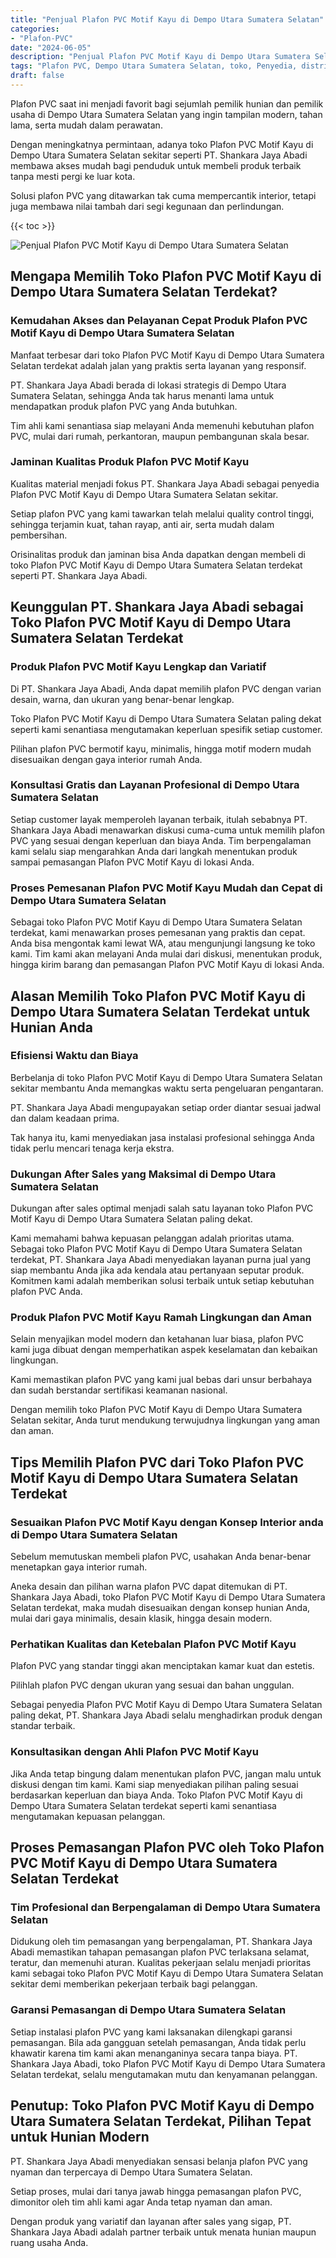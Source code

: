 ```yaml
---
title: "Penjual Plafon PVC Motif Kayu di Dempo Utara Sumatera Selatan"
categories: 
- "Plafon-PVC"
date: "2024-06-05"
description: "Penjual Plafon PVC Motif Kayu di Dempo Utara Sumatera Selatan untuk tempat tinggal, perkantoran, dan ritel. Material terbaik, variasi motif, warna menarik, beserta servis penempatan dikerjakan oleh tim profesional dan kepastian resmi!|Jasa penyediaan Plafon PVC Motif Kayu di Dempo Utara Sumatera Selatan untuk kebutuhan rumah, perkantoran, atau ritel, dengan material berkualitas dan pemasangan oleh tenaga ahli profesional serta garansi resmi.|Alternatif Plafon PVC Motif Kayu di Dempo Utara Sumatera Selatan yang andal bagi hunian, perkantoran, serta toko, dengan material berkualitas dan pemasangan ditangani oleh teknisi profesional dan kepastian resmi.|Penyediaan Plafon PVC Motif Kayu di Dempo Utara Sumatera Selatan untuk rumah, kantor, dan ritel, beserta material unggulan dan penempatan oleh tenaga ahli profesional, dilengkapi beserta jaminan resmi.}"
tags: "Plafon PVC, Dempo Utara Sumatera Selatan, toko, Penyedia, distributor"
draft: false
---
```


Plafon PVC saat ini menjadi favorit bagi sejumlah pemilik hunian dan pemilik usaha di Dempo Utara Sumatera Selatan yang ingin tampilan modern, tahan lama, serta mudah dalam perawatan.

Dengan meningkatnya permintaan, adanya toko Plafon PVC Motif Kayu di Dempo Utara Sumatera Selatan sekitar seperti PT. Shankara Jaya Abadi membawa akses mudah bagi penduduk untuk membeli produk terbaik tanpa mesti pergi ke luar kota.

Solusi plafon PVC yang ditawarkan tak cuma mempercantik interior, tetapi juga membawa nilai tambah dari segi kegunaan dan perlindungan.

{{< toc >}}

![Penjual Plafon PVC Motif Kayu di Dempo Utara Sumatera Selatan](/images/Plafon-PVC/Penjual-Plafon-PVC-Motif-Kayu-di-Dempo-Utara-Sumatera-Selatan.png)


## Mengapa Memilih Toko Plafon PVC Motif Kayu di Dempo Utara Sumatera Selatan Terdekat?

### Kemudahan Akses dan Pelayanan Cepat Produk Plafon PVC Motif Kayu di Dempo Utara Sumatera Selatan

Manfaat terbesar dari toko Plafon PVC Motif Kayu di Dempo Utara Sumatera Selatan terdekat adalah jalan yang praktis serta layanan yang responsif.

PT. Shankara Jaya Abadi berada di lokasi strategis di Dempo Utara Sumatera Selatan, sehingga Anda tak harus menanti lama untuk mendapatkan produk plafon PVC yang Anda butuhkan.

Tim ahli kami senantiasa siap melayani Anda memenuhi kebutuhan plafon PVC, mulai dari rumah, perkantoran, maupun pembangunan skala besar.

### Jaminan Kualitas Produk Plafon PVC Motif Kayu

Kualitas material menjadi fokus PT. Shankara Jaya Abadi sebagai penyedia Plafon PVC Motif Kayu di Dempo Utara Sumatera Selatan sekitar.

Setiap plafon PVC yang kami tawarkan telah melalui quality control tinggi, sehingga terjamin kuat, tahan rayap, anti air, serta mudah dalam pembersihan.

Orisinalitas produk dan jaminan bisa Anda dapatkan dengan membeli di toko Plafon PVC Motif Kayu di Dempo Utara Sumatera Selatan terdekat seperti PT. Shankara Jaya Abadi.

## Keunggulan PT. Shankara Jaya Abadi sebagai Toko Plafon PVC Motif Kayu di Dempo Utara Sumatera Selatan Terdekat

### Produk Plafon PVC Motif Kayu Lengkap dan Variatif

Di PT. Shankara Jaya Abadi, Anda dapat memilih plafon PVC dengan varian desain, warna, dan ukuran yang benar-benar lengkap.

Toko Plafon PVC Motif Kayu di Dempo Utara Sumatera Selatan paling dekat seperti kami senantiasa mengutamakan keperluan spesifik setiap customer.

Pilihan plafon PVC bermotif kayu, minimalis, hingga motif modern mudah disesuaikan dengan gaya interior rumah Anda.

### Konsultasi Gratis dan Layanan Profesional di Dempo Utara Sumatera Selatan

Setiap customer layak memperoleh layanan terbaik, itulah sebabnya PT. Shankara Jaya Abadi menawarkan diskusi cuma-cuma untuk memilih plafon PVC yang sesuai dengan keperluan dan biaya Anda. Tim berpengalaman kami selalu siap mengarahkan Anda dari langkah menentukan produk sampai pemasangan Plafon PVC Motif Kayu di lokasi Anda.

### Proses Pemesanan Plafon PVC Motif Kayu Mudah dan Cepat di Dempo Utara Sumatera Selatan

Sebagai toko Plafon PVC Motif Kayu di Dempo Utara Sumatera Selatan terdekat, kami menawarkan proses pemesanan yang praktis dan cepat. Anda bisa mengontak kami lewat WA, atau mengunjungi langsung ke toko kami. Tim kami akan melayani Anda mulai dari diskusi, menentukan produk, hingga kirim barang dan pemasangan Plafon PVC Motif Kayu di lokasi Anda.

## Alasan Memilih Toko Plafon PVC Motif Kayu di Dempo Utara Sumatera Selatan Terdekat untuk Hunian Anda

### Efisiensi Waktu dan Biaya

Berbelanja di toko Plafon PVC Motif Kayu di Dempo Utara Sumatera Selatan sekitar membantu Anda memangkas waktu serta pengeluaran pengantaran.

PT. Shankara Jaya Abadi mengupayakan setiap order diantar sesuai jadwal dan dalam keadaan prima.

Tak hanya itu, kami menyediakan jasa instalasi profesional sehingga Anda tidak perlu mencari tenaga kerja ekstra.

### Dukungan After Sales yang Maksimal di Dempo Utara Sumatera Selatan

Dukungan after sales optimal menjadi salah satu layanan toko Plafon PVC Motif Kayu di Dempo Utara Sumatera Selatan paling dekat.

Kami memahami bahwa kepuasan pelanggan adalah prioritas utama. Sebagai toko Plafon PVC Motif Kayu di Dempo Utara Sumatera Selatan terdekat, PT. Shankara Jaya Abadi menyediakan layanan purna jual yang siap membantu Anda jika ada kendala atau pertanyaan seputar produk. Komitmen kami adalah memberikan solusi terbaik untuk setiap kebutuhan plafon PVC Anda.

### Produk Plafon PVC Motif Kayu Ramah Lingkungan dan Aman

Selain menyajikan model modern dan ketahanan luar biasa, plafon PVC kami juga dibuat dengan memperhatikan aspek keselamatan dan kebaikan lingkungan.

Kami memastikan plafon PVC yang kami jual bebas dari unsur berbahaya dan sudah berstandar sertifikasi keamanan nasional.

Dengan memilih toko Plafon PVC Motif Kayu di Dempo Utara Sumatera Selatan sekitar, Anda turut mendukung terwujudnya lingkungan yang aman dan aman.

## Tips Memilih Plafon PVC dari Toko Plafon PVC Motif Kayu di Dempo Utara Sumatera Selatan Terdekat

### Sesuaikan Plafon PVC Motif Kayu dengan Konsep Interior anda di Dempo Utara Sumatera Selatan

Sebelum memutuskan membeli plafon PVC, usahakan Anda benar-benar menetapkan gaya interior rumah.

Aneka desain dan pilihan warna plafon PVC dapat ditemukan di PT. Shankara Jaya Abadi, toko Plafon PVC Motif Kayu di Dempo Utara Sumatera Selatan terdekat, maka mudah disesuaikan dengan konsep hunian Anda, mulai dari gaya minimalis, desain klasik, hingga desain modern.

### Perhatikan Kualitas dan Ketebalan Plafon PVC Motif Kayu

Plafon PVC yang standar tinggi akan menciptakan kamar kuat dan estetis.

Pilihlah plafon PVC dengan ukuran yang sesuai dan bahan unggulan.

Sebagai penyedia Plafon PVC Motif Kayu di Dempo Utara Sumatera Selatan paling dekat, PT. Shankara Jaya Abadi selalu menghadirkan produk dengan standar terbaik.

### Konsultasikan dengan Ahli Plafon PVC Motif Kayu

Jika Anda tetap bingung dalam menentukan plafon PVC, jangan malu untuk diskusi dengan tim kami. Kami siap menyediakan pilihan paling sesuai berdasarkan keperluan dan biaya Anda. Toko Plafon PVC Motif Kayu di Dempo Utara Sumatera Selatan terdekat seperti kami senantiasa mengutamakan kepuasan pelanggan.

## Proses Pemasangan Plafon PVC oleh Toko Plafon PVC Motif Kayu di Dempo Utara Sumatera Selatan Terdekat

### Tim Profesional dan Berpengalaman di Dempo Utara Sumatera Selatan

Didukung oleh tim pemasangan yang berpengalaman, PT. Shankara Jaya Abadi memastikan tahapan pemasangan plafon PVC terlaksana selamat, teratur, dan memenuhi aturan. Kualitas pekerjaan selalu menjadi prioritas kami sebagai toko Plafon PVC Motif Kayu di Dempo Utara Sumatera Selatan sekitar demi memberikan pekerjaan terbaik bagi pelanggan.

### Garansi Pemasangan di Dempo Utara Sumatera Selatan

Setiap instalasi plafon PVC yang kami laksanakan dilengkapi garansi pemasangan. Bila ada gangguan setelah pemasangan, Anda tidak perlu khawatir karena tim kami akan menanganinya secara tanpa biaya. PT. Shankara Jaya Abadi, toko Plafon PVC Motif Kayu di Dempo Utara Sumatera Selatan terdekat, selalu mengutamakan mutu dan kenyamanan pelanggan.

## Penutup: Toko Plafon PVC Motif Kayu di Dempo Utara Sumatera Selatan Terdekat, Pilihan Tepat untuk Hunian Modern

PT. Shankara Jaya Abadi menyediakan sensasi belanja plafon PVC yang nyaman dan terpercaya di Dempo Utara Sumatera Selatan.

Setiap proses, mulai dari tanya jawab hingga pemasangan plafon PVC, dimonitor oleh tim ahli kami agar Anda tetap nyaman dan aman.

Dengan produk yang variatif dan layanan after sales yang sigap, PT. Shankara Jaya Abadi adalah partner terbaik untuk menata hunian maupun ruang usaha Anda.